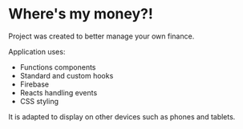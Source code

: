 # Where's my money?!

Project was created to better manage your own finance.

Application uses:
* Functions components
* Standard and custom hooks
* Firebase
* Reacts handling events
* CSS styling

It is adapted to display on other devices such as phones and tablets.
